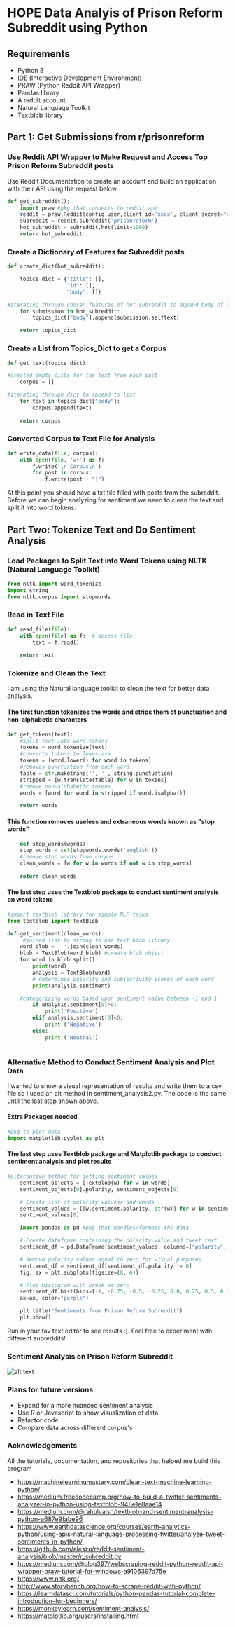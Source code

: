 # HOPE Data Analyis of Prison Reform Subreddit using Python

## Requirements
* Python 3
* IDE (Interactive Development Environment)
* PRAW (Python Reddit API Wrapper)
* Pandas library
* A reddit account
* Natural Language Toolkit
* Textblob library

## Part 1: Get Submissions from r/prisonreform

### Use Reddit API Wrapper to Make Request and Access Top Prison Reform Subreddit posts
Use Reddit Documentation to create an account and build an application with their API using the request below
``` Python
def get_subreddit():
    import praw #pkg that connects to reddit api
    reddit = praw.Reddit(config.user,client_id='xxxx', client_secret="xxxx", username='xxxx', password='xxxx')
    subreddit = reddit.subreddit('prisonreform')
    hot_subreddit = subreddit.hot(limit=1000)
    return hot_subreddit
```

### Create a Dictionary of Features for Subreddit posts
```Python
def create_dict(hot_subreddit):

    topics_dict = {"title": [],
                   "id": [], 
                   "body": []}  

#iterating through chosen features of hot subreddit to append body of text to dict
    for submission in hot_subreddit:
        topics_dict["body"].append(submission.selftext)

    return topics_dict

 ```

### Create a List from Topics_Dict to get a Corpus
```Python
def get_text(topics_dict):

#created empty lists for the text from each post
    corpus = []

#iterating through dict to append to list
    for text in topics_dict["body"]:
        corpus.append(text)
    
    return corpus
```
### Converted Corpus to Text File for Analysis
```Python
def write_data(file, corpus):
    with open(file, 'w+') as f:
        f.write('\n Corpus\n')
        for post in corpus:
            f.write(post + "|")

```
At this point you should have a txt file filled with posts from the subreddit. Before we can begin analyzing for sentiment we need to clean the text and split it into word tokens.
## Part Two: Tokenize Text and Do Sentiment Analysis

### Load Packages to Split Text into Word Tokens using NLTK (Natural Language Toolkit)
```Python
from nltk import word_tokenize
import string
from nltk.corpus import stopwords
```

### Read in Text File
```Python
def read_file(file):
    with open(file) as f:  # access file
        text = f.read()
    
    return text

```

### Tokenize and Clean the Text
I am using the Natural language toolkit to clean the text for better data analysis.
#### The first function tokenizes the words and strips them of punctuation and non-alphabetic characters
```Python
def get_tokens(text):
    #split text into word tokens
    tokens = word_tokenize(text)
    #converts tokens to lowercase
    tokens = [word.lower() for word in tokens]
    #removes punctuation from each word
    table = str.maketrans('', '', string.punctuation) 
    stripped = [w.translate(table) for w in tokens]
    #remove non-alphabetic tokens
    words = [word for word in stripped if word.isalpha()]

    return words

```
#### This function removes useless and extraneous words known as "stop words"
```Python
    def stop_words(words):
    stop_words = set(stopwords.words('english'))
    #remove stop words from corpus
    clean_words = [w for w in words if not w in stop_words]
    
    return clean_words
 ```
#### The last step uses the Textblob package to conduct sentiment analysis on word tokens
```Python
#import textblob library for simple NLP tasks
from textblob import TextBlob

def get_sentiment(clean_words):
     #joined list to string to use text blob library
    word_blob = ' '.join(clean_words)
    blob = TextBlob(word_blob) #create blob object
    for word in blob.split():
        print(word)
        analysis = TextBlob(word)
        # determines polarity and subjectivity scores of each word
        print(analysis.sentiment)

    #categorizing words based upon sentiment value between -1 and 1
        if analysis.sentiment[0]>0: 
            print('Positive')
        elif analysis.sentiment[0]<0:
            print ('Negative')
        else:
            print ('Neutral')
        

```

### Alternative Method to Conduct Sentiment Analysis and Plot Data
I wanted to show a visual representation of results and write them to a csv file so I used an alt method in sentiment_analysis2.py. The code is the same until the last step shown above.

#### Extra Packages needed
```Python
#pkg to plot data
import matplotlib.pyplot as plt
```
#### The last step uses Textblob package and Matplotlib package to conduct sentiment analysis and plot results
```Python
#alternative method for getting sentiment values
    sentiment_objects = [TextBlob(w) for w in words]
    sentiment_objects[0].polarity, sentiment_objects[0]

    # Create list of polarity valuesx and words
    sentiment_values = [[w.sentiment.polarity, str(w)] for w in sentiment_objects]
    sentiment_values[0]

    import pandas as pd #pkg that handles/formats the data

    # Create dataframe containing the polarity value and tweet text
    sentiment_df = pd.DataFrame(sentiment_values, columns=["polarity", "word"])

    # Remove polarity values equal to zero for visual purposes
    sentiment_df = sentiment_df[sentiment_df.polarity != 0]
    fig, ax = plt.subplots(figsize=(8, 6))

    # Plot histogram with break at zero
    sentiment_df.hist(bins=[-1, -0.75, -0.5, -0.25, 0.0, 0.25, 0.5, 0.75, 1],
    ax=ax, color="purple")

    plt.title("Sentiments from Prison Reform Subreddit")
    plt.show()
 ```
Run in your fav text editor to see results :). Feel free to experiment with different subreddits!

### Sentiment Analysis on Prison Reform Subreddit
![alt text](https://github.com/ebonnecab/intensive3/blob/master/graphs/V1_graph.png)
### Plans for future versions
* Expand for a more nuanced sentiment analysis
* Use R or Javascript to show visualization of data
* Refactor code
* Compare data across different corpus's

### Acknowledgements
All the tutorials, documentation, and repositories that helped me build this program
* https://machinelearningmastery.com/clean-text-machine-learning-python/
* https://medium.freecodecamp.org/how-to-build-a-twitter-sentiments-analyzer-in-python-using-textblob-948e1e8aae14
* https://medium.com/@rahulvaish/textblob-and-sentiment-analysis-python-a687e9fabe96
* https://www.earthdatascience.org/courses/earth-analytics-python/using-apis-natural-language-processing-twitter/analyze-tweet-sentiments-in-python/
* https://github.com/aleszu/reddit-sentiment-analysis/blob/master/r_subreddit.py
* https://medium.com/@plog397/webscraping-reddit-python-reddit-api-wrapper-praw-tutorial-for-windows-a9106397d75e
* https://www.nltk.org/
* http://www.storybench.org/how-to-scrape-reddit-with-python/
* https://learndatasci.com/tutorials/python-pandas-tutorial-complete-introduction-for-beginners/
* https://monkeylearn.com/sentiment-analysis/
* https://matplotlib.org/users/installing.html
